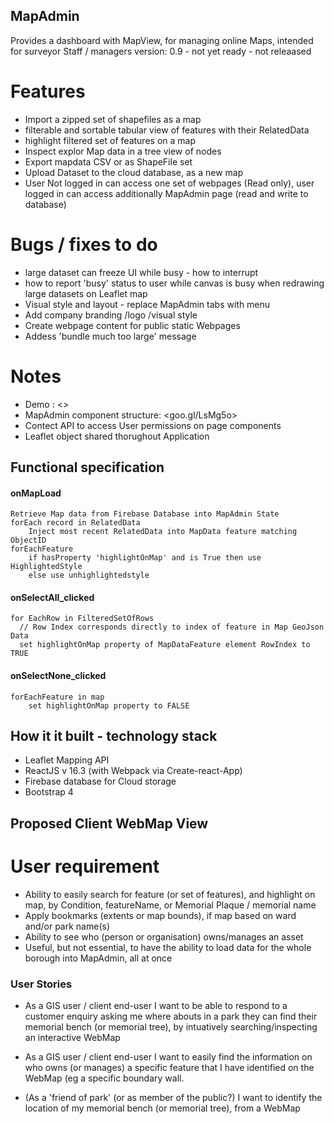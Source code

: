 ## MapAdmin
Provides a dashboard with MapView, for managing online Maps, intended for surveyor Staff / managers
version: 0.9 - not yet ready - not releaased

# Features
 - Import a zipped set of shapefiles as a map
 - filterable and sortable tabular view of features with their RelatedData
 - highlight filtered set of features on a map
  -  Inspect explor Map data in a tree view of nodes
  -  Export mapdata CSV or as ShapeFile set
  -  Upload Dataset to the cloud database, as a new map 
  -  User Not logged in can access one set of webpages (Read only), user logged in can access additionally MapAdmin page (read and write to database)

# Bugs / fixes to do
 - large dataset can freeze UI while busy - how to interrupt
 - how to report 'busy' status to user while canvas is busy when redrawing large datasets on Leaflet map 
 - Visual style and layout  - replace MapAdmin tabs with menu
 - Add company branding /logo /visual style 
 - Create webpage content for public static Webpages
 - Addess 'bundle much too large' message

# Notes
 - Demo : <>
 - MapAdmin component structure: <goo.gl/LsMg5o>
 - Contect API to access User permissions on page components
- Leaflet object shared thorughout Application


## Functional specification
#### onMapLoad
    Retrieve Map data from Firebase Database into MapAdmin State
    forEach record in RelatedData
        Inject most recent RelatedData into MapData feature matching ObjectID
    forEachFeature
        if hasProperty 'highlightOnMap' and is True then use HighlightedStyle
        else use unhighlightedstyle

#### onSelectAll_clicked
    for EachRow in FilteredSetOfRows
      // Row Index corresponds directly to index of feature in Map GeoJson Data 
      set highlightOnMap property of MapDataFeature element RowIndex to TRUE

#### onSelectNone_clicked
    forEachFeature in map
        set highlightOnMap property to FALSE

## How it it built - technology stack
 - Leaflet Mapping API
 - ReactJS v 16.3 (with Webpack via Create-react-App)
 - Firebase database for Cloud storage
 - Bootstrap 4  

## Proposed Client WebMap View
# User requirement 
- Ability to easily search for feature (or set of features), and  highlight on map,  by Condition, featureName, or Memorial Plaque / memorial name
 - Apply bookmarks (extents or map bounds), if map based on ward and/or park name(s)
 - Ability to see who (person or organisation) owns/manages an asset
  - Useful, but not essential, to have the ability to load data for the whole borough into MapAdmin, all at once
### User Stories
 - As a GIS user / client end-user I want to be able to respond to a customer  enquiry asking me where abouts in a park they can find their memorial bench (or memorial tree), by intuatively searching/inspecting an interactive WebMap

 - As a GIS user / client end-user I want to easily find the information on who owns (or manages) a specific feature that I have identified on the WebMap (eg a specific boundary wall.

 - (As a 'friend of park' (or as member of the public?) I want to identify the location of my memorial bench (or memorial tree), from a WebMap
 